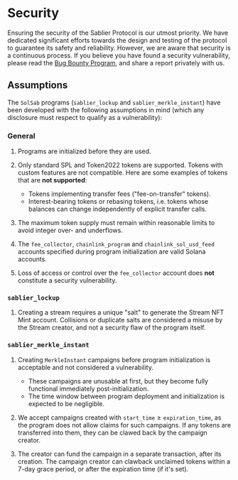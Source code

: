 # Security

Ensuring the security of the Sablier Protocol is our utmost priority. We have dedicated significant efforts towards the
design and testing of the protocol to guarantee its safety and reliability. However, we are aware that security is a
continuous process. If you believe you have found a security vulnerability, please read the
[Bug Bounty Program](https://sablier.notion.site/bug-bounty), and share a report privately with us.

## Assumptions

The `SolSab` programs (`sablier_lockup` and `sablier_merkle_instant`) have been developed with the following assumptions
in mind (which any disclosure must respect to qualify as a vulnerability):

### General

1. Programs are initialized before they are used.
2. Only standard SPL and Token2022 tokens are supported. Tokens with custom features are not compatible. Here are some
   examples of tokens that are **not supported**:

   - Tokens implementing transfer fees ("fee-on-transfer" tokens).
   - Interest-bearing tokens or rebasing tokens, i.e. tokens whose balances can change independently of explicit
     transfer calls.

3. The maximum token supply must remain within reasonable limits to avoid integer over- and underflows.
4. The `fee_collector`, `chainlink_program` and `chainlink_sol_usd_feed` accounts specified during program
   initialization are valid Solana accounts.
5. Loss of access or control over the `fee_collector` account does **not** constitute a security vulnerability.

### `sablier_lockup`

1. Creating a stream requires a unique "salt" to generate the Stream NFT Mint account. Collisions or duplicate salts are
   considered a misuse by the Stream creator, and not a security flaw of the program itself.

### `sablier_merkle_instant`

1. Creating `MerkleInstant` campaigns before program initialization is acceptable and not considered a vulnerability.

   - These campaigns are unusable at first, but they become fully functional immediately post-initialization.
   - The time window between program deployment and initialization is expected to be negligible.

2. We accept campaigns created with $\mathtt{start\_time} \geq \mathtt{expiration\_time}$, as the program does not allow
   claims for such campaigns. If any tokens are transferred into them, they can be clawed back by the campaign creator.
3. The creator can fund the campaign in a separate transaction, after its creation. The campaign creator can clawback
   unclaimed tokens within a 7-day grace period, or after the expiration time (if it's set).
